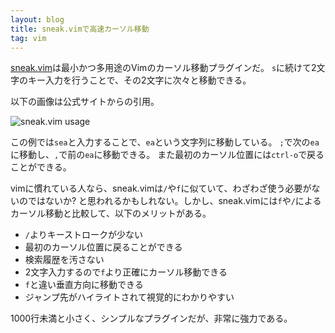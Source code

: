```yaml
---
layout: blog
title: sneak.vimで高速カーソル移動
tag: vim
---
```




[sneak.vim](https://github.com/justinmk/vim-sneak)は最小かつ多用途のVimのカーソル移動プラグインだ。
`s`に続けて2文字のキー入力を行うことで、その2文字に次々と移動できる。

以下の画像は公式サイトからの引用。

![sneak.vim usage](https://camo.githubusercontent.com/27f8bfcd278dc7681b76be6404d204284c914cbb/68747470733a2f2f7261772e6769746875622e636f6d2f6a757374696e6d6b2f76696d2d736e65616b2f666c7566662f6173736574732f726561646d655f6469616772616d2e706e67)

この例では`sea`と入力することで、`ea`という文字列に移動している。
`;`で次の`ea`に移動し、`,`で前の`ea`に移動できる。
また最初のカーソル位置には`ctrl-o`で戻ることができる。

vimに慣れている人なら、sneak.vimは`/`や`f`に似ていて、わざわざ使う必要がないのではないか? と思われるかもしれない。しかし、sneak.vimには`f`や`/`によるカーソル移動と比較して、以下のメリットがある。

- `/`よりキーストロークが少ない
- 最初のカーソル位置に戻ることができる
- 検索履歴を汚さない
- 2文字入力するので`f`より正確にカーソル移動できる
- `f`と違い垂直方向に移動できる
- ジャンプ先がハイライトされて視覚的にわかりやすい

1000行未満と小さく、シンプルなプラグインだが、非常に強力である。
